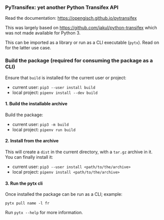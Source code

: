
### PyTransifex: yet another Python Transifex API

Read the documentation: https://opengisch.github.io/pytransifex

This was largely based on https://github.com/jakul/python-transifex which was not made available for Python 3.

This can be imported as a library or run as a CLI executable (`pytx`). Read on for the latter use case.

### Build the package (required for consuming the package as a CLI)

Ensure that `build` is installed for the current user or project:
- current user: `pip3 --user install build`
- local project: `pipenv install --dev build`

#### 1. Build the installable archive

Build the package:
- current user: `pip3 -m build`
- local project: `pipenv run build`

#### 2. Install from the archive

This will create a `dist` in the current directory, with a `tar.gz` archive in it. You can finally install it:
- current user: `pip3 --user install <path/to/the/archive>`
- local project: `pipenv install <path/to/the/archive>`

#### 3. Run the pytx cli

Once installed the package can be run as a CLI; example:

    pytx pull name -l fr

Run `pytx --help` for more information.


